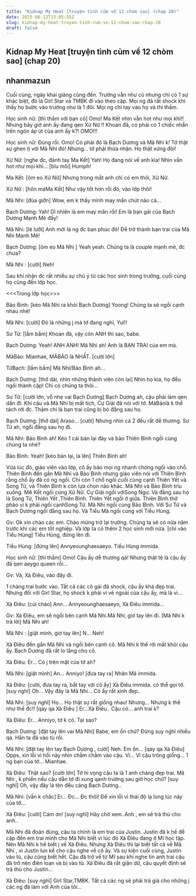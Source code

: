 ```yaml
---
title: "Kidnap My Heat [truyện tình củm về 12 chòm sao] (chap 20)"
date: 2025-06-12T13:05:55Z
slug: kidnap-my-heat-truyen-tinh-cum-ve-12-chom-sao-chap-20
draft: false
---
```


## Kidnap My Heat [truyện tình củm về 12 chòm sao] (chap 20)

## nhanmazun

Cuối cùng, ngày khai giảng cũng đến. Trường vẫn như cũ nhưng chỉ có 1 sự khác biệt, đó là Girl Star và TMBK đi vào theo cặp. Mọi ng đã rất shock khi thấy họ bước vào trường như là 1 đôi. Mọi ng chỉ tay vào họ và thì 
thầm.

Học sinh nữ: [thì thầm với bạn cô] Omo! Ma Kết nhìn vẫn hot như mọi khi!! Nhưng bây giờ anh ấy đang qen Xử Nữ !! Khoan đã, có phải có 1 chiếc nhẫn trên ngón áp út của anh ấy k?! OMO!!!

Học sinh nữ: Đúng rồi. Omo! Có phải đó là Bạch Dương và Mã Nhi k! Tớ thật sự ghen tị với Mã Nhi đó! Nhưng... tớ phải thừa nhận. Họ thật xứng đôi!

Xử Nữ: [nghe đc, đánh tay Ma Kết] Yah! Họ đang nói về anh kìa! Nhìn vẫn hot như mọi khi... [bĩu môi] Humph!

Ma Kết: [ôm eo Xử Nữ] Nhưng trong mắt anh chỉ có em thôi, Xử Nữ.

Xử Nữ : [hôn máMa Kết] Như vậy tốt hơn rồi đó, vào lớp thôi!

Mã Nhi: [đùa giỡn] Wow, em k thấy mình may mắn chút nào cả...

Bạch Dương: Yah! Dĩ nhiên là em may mắn rồi! Em là bạn gái của Bạch Dương Mạnh Mẽ đấy!

Mã Nhi: [lè lưỡi] Anh mới là ng đc ban phúc đó! Để trở thành bạn trai của Mã Nhi Mạnh Mẽ!

Bạch Dương: [ôm eo Mã Nhi ] Yeah yeah. Chúng ta là couple mạnh mẽ, đc chưa?

Mã Nhi : [cười] Neh!

Sau khi nhận đc rất nhiều sự chú ý từ các học sinh trong trường, cuối cùng họ cũng đến lớp học.

<<<Trong lớp học>>>

Bảo Bình: [kéo Mã Nhi ra khỏi Bạch Dương] Yoong! Chúng ta sẽ ngồi cạnh nhau nhé!

Mã Nhi: [cười] Đó là những j mà tớ đang nghĩ, Yul!!

Sư Tử: [lầm bầm] Khoan đã, vậy còn ANH thì sao, babe.

Bạch Dương: Yeah! ANH ANH! Mã Nhi ah! Anh là BẠN TRAI của em mà.

MãBảo: Mianhae, MÃBẢO là NHẤT. [cười lớn]

TửBạch: [lầm bầm] Mã Nhi/Bảo Bình ah...

Bạch Dương: [thở dài, nhìn những thành viên còn lại] Nhìn họ kìa, họ đều ngồi thành cặp! Chỉ có chúng ta thôi...

Sư Tử: [cười lớn, vỗ nhẹ vai Bạch Dương] Bạch Dương ah, cậu phải làm qen dần đi. Khi cậu và Mã Nhi bị mất tích, Cự Giải đã nói với tớ. MảBảolà k thể tách rời đc. Thậm chí là bạn trai cũng bị bỏ đằng sau họ.

Bạch Dương: [thở dài] Araso... [cười] Nhưng nhìn cả 2 đều rất dễ thương. Sư Tử ah, ngồi đằng sau họ đi.

Mã Nhi: Bảo Bình ah! Kéo 1 cái bàn lại đây và bảo Thiên Bình ngồi cùng chúng ta nhé?

Bảo Bình: Yeah! [kéo bàn lại, la lên] Thiên Bình ah!

Vừa lúc đó, giáo viên vào lớp, cô ấy bảo mọi ng nhanh chóng ngồi vào chỗ. Thiên Bình đến gần Mã Nhi và Bảo Bình nhưng giáo viên nói với Thiên Bình rằng chỗ ấy đã có ng ngồi. Chỉ còn 1 chỗ ngồi cuối cùng cạnh Thiên Yết và Song Tử, và Thiên Bình k còn lựa chọn nào khác. Mã Nhi và Bảo Bình trĩu xuống. MA Kết ngồi cùng Xử Nữ. Cự Giải ngồi vớiSong Ngư. Và đằng sau họ là Song Tử, Thiên Yết ,Thiên Bình. Thiên Yết ngồi ở giữa. Thiên Bình thở phào vì k phải ngồi cạnhSong Tử. Mã Nhi ngồi cùng Bảo Bình. Với Sư Tử và Bạch Dương ngồi đằng sau họ. Và Tiểu Mã ngồi cùng với Tiểu Hùng.

Gv: Ok xin chào các em. Chào mừng trở lại trường. Chúng ta sẽ có nửa năm trước khi các em tốt nghiệp. Và lớp ta có thêm 2 học sinh mới nữa. [chỉ vào Tiểu Hùng] Tiểu Hùng, đứng lên đi.

Tiểu Hùng: [đứng lên] Annyeounghaesaeyo. Tiểu Hùng immida.

Học sinh nữ: [thì thầm] Omo! Cậu ấy dễ thương qá! Nhưng thật tệ là cậu ấy đã qen aeygo queen rồi...

Gv: Và, Xà Điêu, vào đây đi.

1 chàng trai bước vào. Tất cả các cô gái đã shock, cậu ấy khá đẹp trai. Nhưng đối với Girl Star, họ shock k phải vì vẻ ngoài của cậu ấy, mà là vì...

Xà Điêu: [cúi chào] Ann... Annyeounghaesaeyo, Xà Điêu immida...

Gv: Xà Điêu, em sẽ ngồi bên cạnh Mã Nhi.Mã Nhi, giơ tay lên đi. [Mã Nhi k trả lời] Mã Nhi ah!

Mã Nhi : [giật mình, giơ tay lên] N... Neh!

Xà Điêu đến gần Mã Nhi và ngồi bên cạnh cô. Mã Nhi k thể rời mắt khỏi cậu ấy. Bạch Dương đã rất lo lắng cho cô.

Xà Điêu: Er... Có j trên mặt của tớ ah?

Mã Nhi: [giật mình] An... Anniyo! [đưa tay ra] Nhân Mã immida.

Xà Điêu: [cười, đưa tay ra, bắt tay với cô ấy] Xà Điêu immida. có thể gọi tớ. [suy nghĩ] Oh... Vậy đây là Mã Nhi... Cô ấy rất xinh đẹp..

Mã Nhi: [suy nghĩ] Họ... Họ thật sự rất giống nhau! Nhưng... Nhưng k thể như thế đc!! [qay qa Xà Điêu ] Er...Xà Điêu.. Cậu có... anh trai k?
 
Xà Điêu: Er... Anniyo, tớ k có. Tại sao?

Bạch Dương: [đặt tay lên vai Mã Nhi] Babe, em ổn chứ? Đừng suy nghĩ nhiều qá. Hắn ta đã vào tù rồi.

Mã Nhi: [đặt tay lên tay Bạch Dương , cười] Neh. Em ổn... [qay qa Xà Điêu] Opps, xin lỗi vì hồi nãy nhìn chằm chằm vào cậu. Vì... Vì cậu trông giống... 1 ng bạn của tớ... Mianhae.

Xà Điêu: Thật sao? [cười lớn] Tớ hi vọng cậu ta là 1 anh chàng đẹp trai. Mã Nhi , k phiền nếu cậu dẫn tớ đi xung qanh trường sau giờ học chứ? [suy nghĩ] Oh, vậy đây là tên đểu cáng Bạch Dương..

Mã Nhi: [vẫn k chắc] Er... Đc... Đc thôi! Để xin lỗi vì thái độ lạ lùng lúc nãy của tớ...

Xà Điêu: [cười] Cám ơn! [suy nghĩ] Hãy chờ xem..Anh , em sẽ trả thù cho anh..

Mã Nhi đã đoán đúng, cậu ta chính là em trai của Justin. Justin đã k hề đề cập đến em trai mình cho Mã Nhi biết vì lúc đó Xà Điêu đang ở Mĩ học tập. Nên Mã Nhi k hề biết j về Xà Điêu. Nhưng Xà Điêu thì lại biết tất cả về Mã Nhi , vì Justin lun kể cho cậu nghe về cô ấy. Và sự kiện cuối cùng, Justin vào tù, cậu cũng biết hết. Cậu đã trở về từ Mĩ sau khi nghe tin anh trai cậu đã trở nên điên loạn và bị vào tù. Xà Điêu đã rất giận dữ, cậu quyết định sẽ trả thù cho Justin...

Xà Điêu: [suy nghĩ] Girl Star,TMBK. Tất cả các ng sẽ phải trả giá cho những j các ng đã làm với Anh của tôi...
